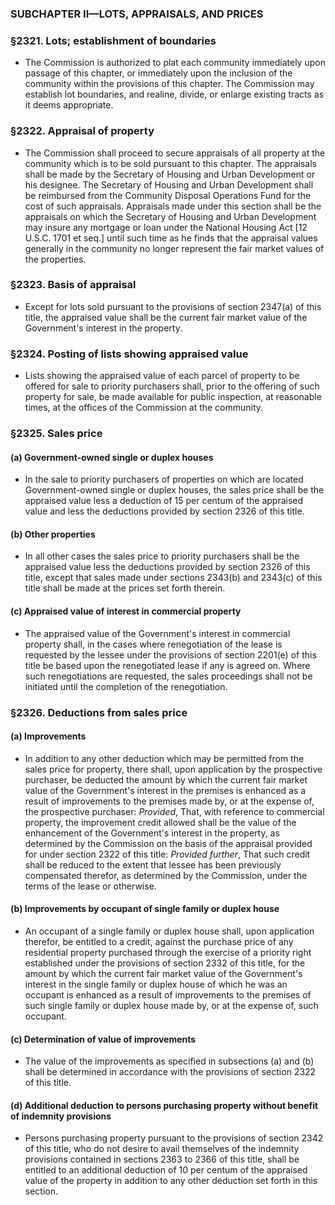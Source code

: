### SUBCHAPTER II—LOTS, APPRAISALS, AND PRICES

### §2321. Lots; establishment of boundaries
* The Commission is authorized to plat each community immediately upon passage of this chapter, or immediately upon the inclusion of the community within the provisions of this chapter. The Commission may establish lot boundaries, and realine, divide, or enlarge existing tracts as it deems appropriate.

### §2322. Appraisal of property
* The Commission shall proceed to secure appraisals of all property at the community which is to be sold pursuant to this chapter. The appraisals shall be made by the Secretary of Housing and Urban Development or his designee. The Secretary of Housing and Urban Development shall be reimbursed from the Community Disposal Operations Fund for the cost of such appraisals. Appraisals made under this section shall be the appraisals on which the Secretary of Housing and Urban Development may insure any mortgage or loan under the National Housing Act [12 U.S.C. 1701 et seq.] until such time as he finds that the appraisal values generally in the community no longer represent the fair market values of the properties.

### §2323. Basis of appraisal
* Except for lots sold pursuant to the provisions of section 2347(a) of this title, the appraised value shall be the current fair market value of the Government's interest in the property.

### §2324. Posting of lists showing appraised value
* Lists showing the appraised value of each parcel of property to be offered for sale to priority purchasers shall, prior to the offering of such property for sale, be made available for public inspection, at reasonable times, at the offices of the Commission at the community.

### §2325. Sales price
#### (a) Government-owned single or duplex houses
* In the sale to priority purchasers of properties on which are located Government-owned single or duplex houses, the sales price shall be the appraised value less a deduction of 15 per centum of the appraised value and less the deductions provided by section 2326 of this title.

#### (b) Other properties
* In all other cases the sales price to priority purchasers shall be the appraised value less the deductions provided by section 2326 of this title, except that sales made under sections 2343(b) and 2343(c) of this title shall be made at the prices set forth therein.

#### (c) Appraised value of interest in commercial property
* The appraised value of the Government's interest in commercial property shall, in the cases where renegotiation of the lease is requested by the lessee under the provisions of section 2201(e) of this title be based upon the renegotiated lease if any is agreed on. Where such renegotiations are requested, the sales proceedings shall not be initiated until the completion of the renegotiation.

### §2326. Deductions from sales price
#### (a) Improvements
* In addition to any other deduction which may be permitted from the sales price for property, there shall, upon application by the prospective purchaser, be deducted the amount by which the current fair market value of the Government's interest in the premises is enhanced as a result of improvements to the premises made by, or at the expense of, the prospective purchaser: _Provided_, That, with reference to commercial property, the improvement credit allowed shall be the value of the enhancement of the Government's interest in the property, as determined by the Commission on the basis of the appraisal provided for under section 2322 of this title: _Provided further_, That such credit shall be reduced to the extent that lessee has been previously compensated therefor, as determined by the Commission, under the terms of the lease or otherwise.

#### (b) Improvements by occupant of single family or duplex house
* An occupant of a single family or duplex house shall, upon application therefor, be entitled to a credit, against the purchase price of any residential property purchased through the exercise of a priority right established under the provisions of section 2332 of this title, for the amount by which the current fair market value of the Government's interest in the single family or duplex house of which he was an occupant is enhanced as a result of improvements to the premises of such single family or duplex house made by, or at the expense of, such occupant.

#### (c) Determination of value of improvements
* The value of the improvements as specified in subsections (a) and (b) shall be determined in accordance with the provisions of section 2322 of this title.

#### (d) Additional deduction to persons purchasing property without benefit of indemnity provisions
* Persons purchasing property pursuant to the provisions of section 2342 of this title, who do not desire to avail themselves of the indemnity provisions contained in sections 2363 to 2366 of this title, shall be entitled to an additional deduction of 10 per centum of the appraised value of the property in addition to any other deduction set forth in this section.